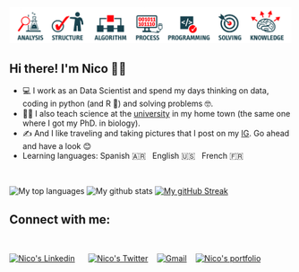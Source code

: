 ![Hero image](https://github.com/ntaxus/myportfolio/blob/main/images/data-science.jpg?raw=true)




## Hi there! I'm Nico 🙋🏾



- 💻 I work as an Data Scientist and spend my days thinking on data, coding in python (and R :blue_heart:) and solving problems :nerd_face:. 
- :man_teacher: I also teach science at the [university](https://www.uns.edu.ar/) in my home town (the same one where I got my PhD. in biology). 
- ✍️ And I like traveling and taking pictures that I post on my [IG](https://www.instagram.com/sir_taxus/). Go ahead and have a look :blush:
- Learning languages: Spanish :argentina: &nbsp; English :us: &nbsp; French :fr:

<br>

![My top languages](https://github-readme-stats.anuraghazra1.vercel.app/api/top-langs/?username=ntaxus&layout=compact&theme=gotham)
![My github stats](https://github-readme-stats.vercel.app/api?username=ntaxus&show_icons=true&theme=gotham)
[![My gitHub Streak](https://github-readme-streak-stats.herokuapp.com?user=ntaxus&theme=gotham&mode=weekly)](https://git.io/streak-stats)

## Connect with me:

<br>
<p align="left">
<a href="https://www.linkedin.com/in/nicolasccaruso/"><img  alt="Nico's Linkedin"  src="https://cdn-icons-png.flaticon.com/512/145/145807.png" width="50" height="50" /></a>&nbsp; &nbsp; &nbsp;
<a href="https://twitter.com/ntaxus"><img  alt="Nico's Twitter"  src="https://cdn-icons-png.flaticon.com/512/733/733579.png" width="50" height="50" /></a>&nbsp;&nbsp;&nbsp;
<a href="mailto:nccaruso@gmail.com?subject=Hi, there"><img src="https://cdn-icons-png.flaticon.com/512/888/888853.png" width="50" height="50" alt="Gmail"/></a>&nbsp;&nbsp;&nbsp;
<a href="https://google.com"><img  alt="Nico's portfolio"  src="https://cdn-icons-png.flaticon.com/512/3059/3059997.png" width="50" height="50" /></a>
</p>
<br>


<!--
[<img align="left" alt="LinkedIn" width="22px" src="https://cdn-icons-png.flaticon.com/512/145/145807.png" />][linkedin] &nbsp; Ask me about data analysis, biology or anything else you found in this repo. 

[<img align="left" alt="Twitter" width="22px" src="https://cdn-icons-png.flaticon.com/512/733/733579.png" />][twitter] &nbsp; You can also find me in Twitter. 

[<img align="left" alt="WebSite" width="22px" src="https://cdn-icons-png.flaticon.com/512/3059/3059997.png" />][twitter] &nbsp; And you can also have a look on my portfolio (which is still under construction) &nbsp; :construction: 

 This section you create this variables that are used above 

[website]: https://google.com
[twitter]: https://twitter.com/ntaxus
[linkedin]: https://www.linkedin.com/in/nicolasccaruso/
-->
